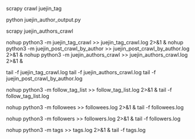 scrapy crawl juejin_tag


python juejin_author_output.py

scrapy juejin_authors_crawl

nohup python3 -m juejin_tag_crawl >> juejin_tag_crawl.log 2>&1 &
nohup python3 -m juejin_post_crawl_by_author >> juejin_post_crawl_by_author.log 2>&1 &
nohup python3 -m juejin_authors_crawl >> juejin_authors_crawl.log 2>&1 &

tail -f juejin_tag_crawl.log
tail -f juejin_authors_crawl.log
tail -f juejin_post_crawl_by_author.log


nohup python3 -m follow_tag_list >> follow_tag_list.log 2>&1 &
tail -f follow_tag_list.log

nohup python3 -m followees >> followees.log 2>&1 &
tail -f followees.log


nohup python3 -m followers >> followers.log 2>&1 &
tail -f followers.log


nohup python3 -m tags >> tags.log 2>&1 &
tail -f tags.log
